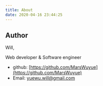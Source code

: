 ```yaml
---
title: About
date: 2020-04-16 23:44:25
---
```


## Author

Will,

Web developer & Software engineer

- github: [https://github.com/MarsWuyue](https://github.com/MarsWuyue)
- Email: <yuewu.will@gmail.com>
